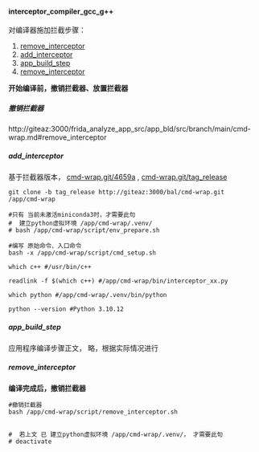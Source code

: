#### interceptor_compiler_gcc_g++

对编译器施加拦截步骤：

1. [remove_interceptor](http://giteaz:3000/frida_analyze_app_src/app_bld/src/branch/main/cmd-wrap.md#remove_interceptor)
2. [add_interceptor](http://giteaz:3000/frida_analyze_app_src/app_bld/src/branch/main/cmd-wrap.md#add_interceptor)
3. [app_build_step](http://giteaz:3000/frida_analyze_app_src/app_bld/src/branch/main/cmd-wrap.md#app_build_step)
4. [remove_interceptor](http://giteaz:3000/frida_analyze_app_src/app_bld/src/branch/main/cmd-wrap.md#remove_interceptor)

**开始编译前，撤销拦截器、放置拦截器**

##### 撤销拦截器
http://giteaz:3000/frida_analyze_app_src/app_bld/src/branch/main/cmd-wrap.md#remove_interceptor

##### add_interceptor


基于拦截器版本， [cmd-wrap.git/4659a](http://giteaz:3000/bal/cmd-wrap/commit/4659ac5f7352e34cf055b7769b6eaaaa5fb6882a)  ,  [cmd-wrap.git/tag_release](http://giteaz:3000/bal/cmd-wrap/src/tag/tag_release)

```shell
git clone -b tag_release http://giteaz:3000/bal/cmd-wrap.git   /app/cmd-wrap

#只有 当前未激活miniconda3时，才需要此句
#  建立python虚拟环境 /app/cmd-wrap/.venv/
# bash /app/cmd-wrap/script/env_prepare.sh

#编写 原始命令、入口命令
bash -x /app/cmd-wrap/script/cmd_setup.sh

which c++ #/usr/bin/c++

readlink -f $(which c++) #/app/cmd-wrap/bin/interceptor_xx.py

which python #/app/cmd-wrap/.venv/bin/python

python --version #Python 3.10.12

```

##### app_build_step
应用程序编译步骤正文， 略，根据实际情况进行

##### remove_interceptor
**编译完成后，撤销拦截器**

```shell
#撤销拦截器
bash /app/cmd-wrap/script/remove_interceptor.sh


#  若上文 已 建立python虚拟环境 /app/cmd-wrap/.venv/， 才需要此句
# deactivate
```